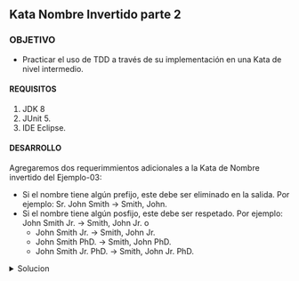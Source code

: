 ## Kata Nombre Invertido parte 2

### OBJETIVO 

- Practicar el uso de TDD a través de su implementación en una Kata de nivel intermedio.

#### REQUISITOS 

1. JDK 8
2. JUnit 5.
3. IDE Eclipse.

#### DESARROLLO

Agregaremos dos requerimmientos adicionales a la Kata de Nombre invertido del Ejemplo-03:

 - Si el nombre tiene algún prefijo, este debe ser eliminado en la salida. Por ejemplo: Sr. John Smith -> Smith, John.
 - Si el nombre tiene algún posfijo, este debe ser respetado. Por ejemplo: John Smith Jr. -> Smith, John Jr. o
 	- John Smith Jr. -> Smith, John Jr.
	- John Smith PhD. -> Smith, John PhD.
	- John Smith Jr. PhD. -> Smith, John Jr. PhD.

<details>
	<summary>Solucion</summary>
	![imagen](https://picsum.photos/200/300)
</details> 

